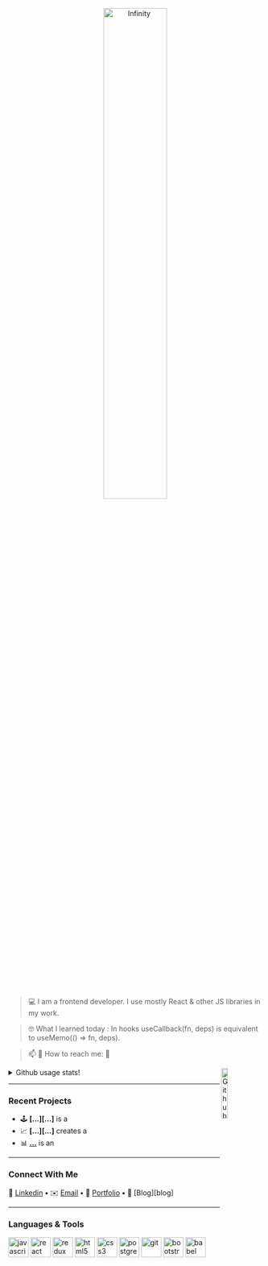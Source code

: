 <p align="center">
  <img width="50%" alt="Infinity" src="https://user-images.githubusercontent.com/28684401/150548363-39ebd24a-d79a-40c2-b195-abd8ae8858fe.gif" />
</p>

> 💻  I am a frontend developer. I use mostly React & other JS libraries in my work.

> 🤓  What I learned today : In hooks useCallback(fn, deps) is equivalent to useMemo(() => fn, deps).

> 📫  💬   How to reach me: 📱

<img width="16%" align="right" alt="Github" src="https://raw.githubusercontent.com/onimur/.github/master/.resources/git-header.svg" />

<details>
  <summary>Github usage stats!</summary>
  
 ![Github Stats for Maia313 repositories](https://github-readme-stats.vercel.app/api?username=Maia313&show_icons=true&count_private=true&title_color=FF69B4&icon_color=FF69B4&text_color=FF69B4&bg_color=ececec) 
  
  ![Github Stats for Maia313 most used languages](https://github-readme-stats.vercel.app/api/top-langs/?username=Maia313&title_color=FF69B4&icon_color=FF69B4&text_color=FF69B4&bg_color=FFF&layout=compact) 

<a href="https://github.com/Maia313/github-profile-views-counter">
    <img src="https://komarev.com/ghpvc/?username=Maia313&color=ff69b4">
</a>
</details>


---

### Recent Projects 

- 🕹 **[...][...]** is a 
- 📈 **[...][...]** creates a 
- 📊 **[...][thesystem]** is an 
---

### Connect With Me

🏢 [Linkedin][linkedin] **•**
✉️ [Email][email] **•**
💼 [Portfolio][portfolio] **•**
📓 [Blog][blog]

[thesystem]: https://www.TheSystem.app
[linkedin]: https://www.linkedin.com/in/
[email]: mail@gmail.com
[portfolio]: http://www.

---

### Languages & Tools

<div>
  <img src="./icons/cib-javascript.svg" alt="javascript" width="40" height="40"/>
  
  <img src="./icons/cib-react.svg" alt="react" width="40" height="40"/>
  <img src="./icons/cib-redux.svg" alt="redux" width="40" height="40"/>
  <img src="./icons/cib-html5.svg" alt="html5" width="40" height="40"/>
  <img src="./icons/cib-css3.svg" alt="css3" width="40" height="40"/>
  <img src="./icons/cib-postgresql.svg" alt="postgresql" width="40" height="40"/>
  <img src="./icons/cib-git.svg" alt="git" width="40" height="40"/> 
  <img src="./icons/cib-bootstrap.svg" alt="bootstrap" width="40" height="40"/>
  <img src="./icons/cib-babel.svg" alt="babel" width="40" height="40"/>
</div>

